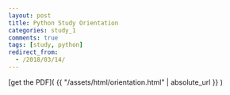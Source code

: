 ```yaml
---
layout: post
title: Python Study Orientation
categories: study_1
comments: true
tags: [study, python]
redirect_from:
  - /2018/03/14/
---
```


[get the PDF]( {{ "/assets/html/orientation.html" | absolute_url }} )
